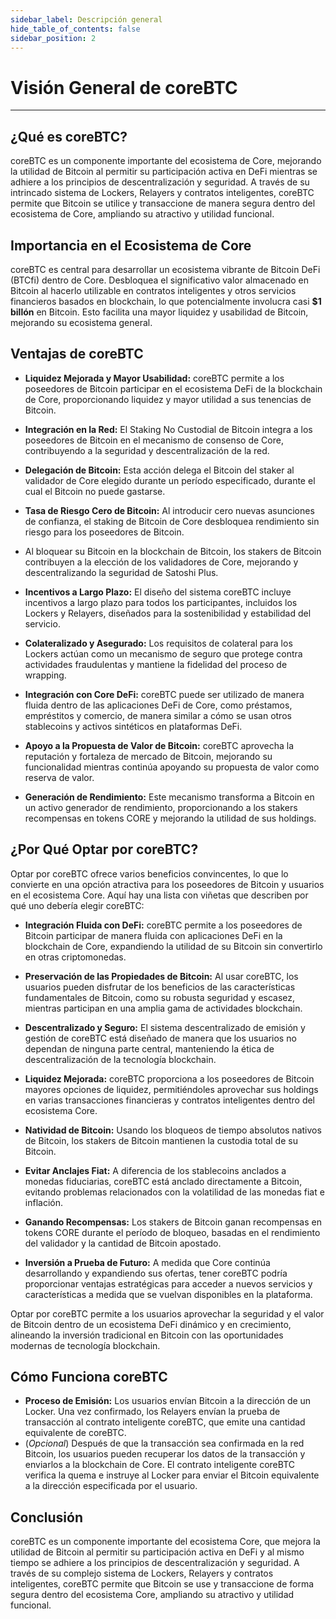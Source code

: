 ```yaml
---
sidebar_label: Descripción general
hide_table_of_contents: false
sidebar_position: 2
---
```


# Visión General de coreBTC

---

## ¿Qué es coreBTC?

coreBTC es un componente importante del ecosistema de Core, mejorando la utilidad de Bitcoin al permitir su participación activa en DeFi mientras se adhiere a los principios de descentralización y seguridad. A través de su intrincado sistema de Lockers, Relayers y contratos inteligentes, coreBTC permite que Bitcoin se utilice y transaccione de manera segura dentro del ecosistema de Core, ampliando su atractivo y utilidad funcional.

## Importancia en el Ecosistema de Core

coreBTC es central para desarrollar un ecosistema vibrante de Bitcoin DeFi (BTCfi) dentro de Core. Desbloquea el significativo valor almacenado en Bitcoin al hacerlo utilizable en contratos inteligentes y otros servicios financieros basados en blockchain, lo que potencialmente involucra casi **$1 billón** en Bitcoin. Esto facilita una mayor liquidez y usabilidad de Bitcoin, mejorando su ecosistema general.

## Ventajas de coreBTC

- **Liquidez Mejorada y Mayor Usabilidad:** coreBTC permite a los poseedores de Bitcoin participar en el ecosistema DeFi de la blockchain de Core, proporcionando liquidez y mayor utilidad a sus tenencias de Bitcoin.

- **Integración en la Red:** El Staking No Custodial de Bitcoin integra a los poseedores de Bitcoin en el mecanismo de consenso de Core, contribuyendo a la seguridad y descentralización de la red.

- **Delegación de Bitcoin:** Esta acción delega el Bitcoin del staker al validador de Core elegido durante un período especificado, durante el cual el Bitcoin no puede gastarse.

- **Tasa de Riesgo Cero de Bitcoin:** Al introducir cero nuevas asunciones de confianza, el staking de Bitcoin de Core desbloquea rendimiento sin riesgo para los poseedores de Bitcoin.

- Al bloquear su Bitcoin en la blockchain de Bitcoin, los stakers de Bitcoin contribuyen a la elección de los validadores de Core, mejorando y descentralizando la seguridad de Satoshi Plus.

- **Incentivos a Largo Plazo:** El diseño del sistema coreBTC incluye incentivos a largo plazo para todos los participantes, incluidos los Lockers y Relayers, diseñados para la sostenibilidad y estabilidad del servicio.

- **Colateralizado y Asegurado:** Los requisitos de colateral para los Lockers actúan como un mecanismo de seguro que protege contra actividades fraudulentas y mantiene la fidelidad del proceso de wrapping.

- **Integración con Core DeFi:** coreBTC puede ser utilizado de manera fluida dentro de las aplicaciones DeFi de Core, como préstamos, empréstitos y comercio, de manera similar a cómo se usan otros stablecoins y activos sintéticos en plataformas DeFi.

- **Apoyo a la Propuesta de Valor de Bitcoin:** coreBTC aprovecha la reputación y fortaleza de mercado de Bitcoin, mejorando su funcionalidad mientras continúa apoyando su propuesta de valor como reserva de valor.

- **Generación de Rendimiento:** Este mecanismo transforma a Bitcoin en un activo generador de rendimiento, proporcionando a los stakers recompensas en tokens CORE y mejorando la utilidad de sus holdings.

## ¿Por Qué Optar por coreBTC?

Optar por coreBTC ofrece varios beneficios convincentes, lo que lo convierte en una opción atractiva para los poseedores de Bitcoin y usuarios en el ecosistema Core. Aquí hay una lista con viñetas que describen por qué uno debería elegir coreBTC:

- **Integración Fluida con DeFi:** coreBTC permite a los poseedores de Bitcoin participar de manera fluida con aplicaciones DeFi en la blockchain de Core, expandiendo la utilidad de su Bitcoin sin convertirlo en otras criptomonedas.

- **Preservación de las Propiedades de Bitcoin:** Al usar coreBTC, los usuarios pueden disfrutar de los beneficios de las características fundamentales de Bitcoin, como su robusta seguridad y escasez, mientras participan en una amplia gama de actividades blockchain.

- **Descentralizado y Seguro:** El sistema descentralizado de emisión y gestión de coreBTC está diseñado de manera que los usuarios no dependan de ninguna parte central, manteniendo la ética de descentralización de la tecnología blockchain.

- **Liquidez Mejorada:** coreBTC proporciona a los poseedores de Bitcoin mayores opciones de liquidez, permitiéndoles aprovechar sus holdings en varias transacciones financieras y contratos inteligentes dentro del ecosistema Core.

- **Natividad de Bitcoin:** Usando los bloqueos de tiempo absolutos nativos de Bitcoin, los stakers de Bitcoin mantienen la custodia total de su Bitcoin.

- **Evitar Anclajes Fiat:** A diferencia de los stablecoins anclados a monedas fiduciarias, coreBTC está anclado directamente a Bitcoin, evitando problemas relacionados con la volatilidad de las monedas fiat e inflación.

- **Ganando Recompensas:** Los stakers de Bitcoin ganan recompensas en tokens CORE durante el período de bloqueo, basadas en el rendimiento del validador y la cantidad de Bitcoin apostado.

- **Inversión a Prueba de Futuro:** A medida que Core continúa desarrollando y expandiendo sus ofertas, tener coreBTC podría proporcionar ventajas estratégicas para acceder a nuevos servicios y características a medida que se vuelvan disponibles en la plataforma.

Optar por coreBTC permite a los usuarios aprovechar la seguridad y el valor de Bitcoin dentro de un ecosistema DeFi dinámico y en crecimiento, alineando la inversión tradicional en Bitcoin con las oportunidades modernas de tecnología blockchain.

## Cómo Funciona coreBTC

- **Proceso de Emisión:** Los usuarios envían Bitcoin a la dirección de un Locker. Una vez confirmado, los Relayers envían la prueba de transacción al contrato inteligente coreBTC, que emite una cantidad equivalente de coreBTC.
- (_Opcional_) Después de que la transacción sea confirmada en la red Bitcoin, los usuarios pueden recuperar los datos de la transacción y enviarlos a la blockchain de Core. El contrato inteligente coreBTC verifica la quema e instruye al Locker para enviar el Bitcoin equivalente a la dirección especificada por el usuario.

## Conclusión

coreBTC es un componente importante del ecosistema Core, que mejora la utilidad de Bitcoin al permitir su participación activa en DeFi y al mismo tiempo se adhiere a los principios de descentralización y seguridad. A través de su complejo sistema de Lockers, Relayers y contratos inteligentes, coreBTC permite que Bitcoin se use y transaccione de forma segura dentro del ecosistema Core, ampliando su atractivo y utilidad funcional.
